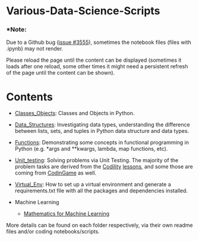# Various-Data-Science-Scripts

### *Note:
Due to a Github bug ([issue #3555](https://github.com/jupyter/notebook/issues/3555)), sometimes the notebook files (files with .ipynb) may not render. 

Please reload the page until the content can be displayed (sometimes it loads after one reload, some other times it might need a persistent refresh of the page until the content can be shown).

Contents
=======================

* [Classes_Objects](https://github.com/dimi-fn/Various-Data-Science-Scripts/tree/main/Classes_Objects): Classes and Objects in Python.

* [Data_Structures](https://github.com/dimi-fn/Various-Data-Science-Scripts/tree/main/Data_Structures): Investigating data types, understanding the difference between lists, sets, and tuples in Python data structure and data types.

* [Functions](https://github.com/dimi-fn/Various-Data-Science-Scripts/tree/main/Functions): Demonstrating some concepts in functional programming in Python (e.g. *args and **kwargs, lambda, map functions, etc).

* [Unit_testing](https://github.com/dimi-fn/Various-Data-Science-Scripts/tree/main/Unit_testing): Solving problems via Unit Testing. The majority of the problem tasks are derived from the [Codility](https://www.codility.com/) [lessons](https://app.codility.com/programmers/lessons/1-iterations/), and some those are coming from [CodinGame](https://www.codingame.com/) as well.
  
* [Virtual_Env](https://github.com/dimi-fn/Various-Data-Science-Scripts/tree/main/Virtual_Env): How to set up a virtual environment and generate a requirements.txt file with all the packages and dependencies installed.

* Machine Learning
    * [Mathematics for Machine Learning]()


More details can be found on each folder respectively, via their own readme files and/or coding notebooks/scripts.